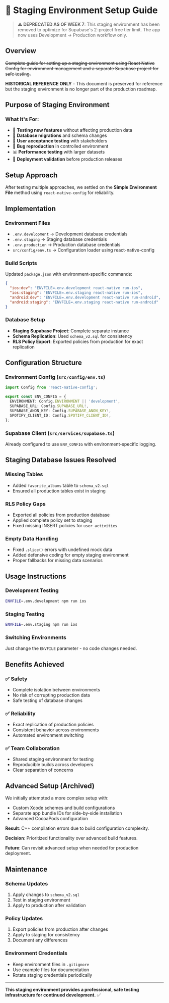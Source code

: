 # 🚀 Staging Environment Setup Guide

> **⚠️ DEPRECATED AS OF WEEK 7**: This staging environment has been removed to optimize for Supabase's 2-project free tier limit. The app now uses Development → Production workflow only.

## Overview

~~Complete guide for setting up a staging environment using React Native Config for environment management and a separate Supabase project for safe testing.~~

**HISTORICAL REFERENCE ONLY** - This document is preserved for reference but the staging environment is no longer part of the production roadmap.

## Purpose of Staging Environment

### **What It's For:**
- 🧪 **Testing new features** without affecting production data
- 🔄 **Database migrations** and schema changes
- 👥 **User acceptance testing** with stakeholders
- 🐛 **Bug reproduction** in controlled environment
- 📊 **Performance testing** with larger datasets
- 🚀 **Deployment validation** before production releases

## Setup Approach

After testing multiple approaches, we settled on the **Simple Environment File** method using `react-native-config` for reliability.

## Implementation

### **Environment Files**
- `.env.development` → Development database credentials
- `.env.staging` → Staging database credentials  
- `.env.production` → Production database credentials
- `src/config/env.ts` → Configuration loader using react-native-config

### **Build Scripts**
Updated `package.json` with environment-specific commands:
```json
{
  "ios:dev": "ENVFILE=.env.development react-native run-ios",
  "ios:staging": "ENVFILE=.env.staging react-native run-ios",
  "android:dev": "ENVFILE=.env.development react-native run-android",
  "android:staging": "ENVFILE=.env.staging react-native run-android"
}
```

### **Database Setup**
- **Staging Supabase Project**: Complete separate instance
- **Schema Replication**: Used `schema_v2.sql` for consistency
- **RLS Policy Export**: Exported policies from production for exact replication

## Configuration Structure

### **Environment Config (`src/config/env.ts`)**
```typescript
import Config from 'react-native-config';

export const ENV_CONFIG = {
  ENVIRONMENT: Config.ENVIRONMENT || 'development',
  SUPABASE_URL: Config.SUPABASE_URL!,
  SUPABASE_ANON_KEY: Config.SUPABASE_ANON_KEY!,
  SPOTIFY_CLIENT_ID: Config.SPOTIFY_CLIENT_ID!,
};
```

### **Supabase Client (`src/services/supabase.ts`)**
Already configured to use `ENV_CONFIG` with environment-specific logging.

## Staging Database Issues Resolved

### **Missing Tables**
- Added `favorite_albums` table to `schema_v2.sql`
- Ensured all production tables exist in staging

### **RLS Policy Gaps**
- Exported all policies from production database
- Applied complete policy set to staging
- Fixed missing INSERT policies for `user_activities`

### **Empty Data Handling**
- Fixed `.slice()` errors with undefined mock data
- Added defensive coding for empty staging environment
- Proper fallbacks for missing data scenarios

## Usage Instructions

### **Development Testing**
```bash
ENVFILE=.env.development npm run ios
```

### **Staging Testing**  
```bash
ENVFILE=.env.staging npm run ios
```

### **Switching Environments**
Just change the `ENVFILE` parameter - no code changes needed.

## Benefits Achieved

### **✅ Safety**
- Complete isolation between environments
- No risk of corrupting production data
- Safe testing of database changes

### **✅ Reliability**  
- Exact replication of production policies
- Consistent behavior across environments
- Automated environment switching

### **✅ Team Collaboration**
- Shared staging environment for testing
- Reproducible builds across developers
- Clear separation of concerns

## Advanced Setup (Archived)

We initially attempted a more complex setup with:
- Custom Xcode schemes and build configurations
- Separate app bundle IDs for side-by-side installation
- Advanced CocoaPods configuration

**Result**: C++ compilation errors due to build configuration complexity.

**Decision**: Prioritized functionality over advanced build features.

**Future**: Can revisit advanced setup when needed for production deployment.

## Maintenance

### **Schema Updates**
1. Apply changes to `schema_v2.sql`
2. Test in staging environment
3. Apply to production after validation

### **Policy Updates**
1. Export policies from production after changes
2. Apply to staging for consistency
3. Document any differences

### **Environment Credentials**
- Keep environment files in `.gitignore`
- Use example files for documentation
- Rotate staging credentials periodically

---

**This staging environment provides a professional, safe testing infrastructure for continued development.** ✅